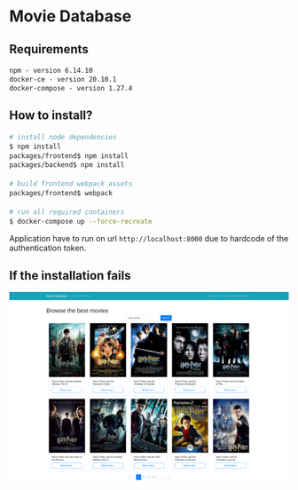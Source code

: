 # Movie Database

## Requirements

```
npm - version 6.14.10
docker-ce - version 20.10.1
docker-compose - version 1.27.4
```

## How to install?

```bash
# install node dependencies
$ npm install
packages/frontend$ npm install
packages/backend$ npm install

# build frontend webpack assets
packages/frontend$ webpack

# run all required containers
$ docker-compose up --force-recreate
```

Application have to run on url `http://localhost:8000` due to hardcode of the authentication token.

## If the installation fails

![Movie Database](docs/preview.png)
